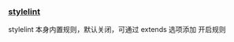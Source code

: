 ### [stylelint](https://stylelint.docschina.org/user-guide/)

stylelint 本身内置规则，默认关闭，可通过 extends 选项添加 开启规则

